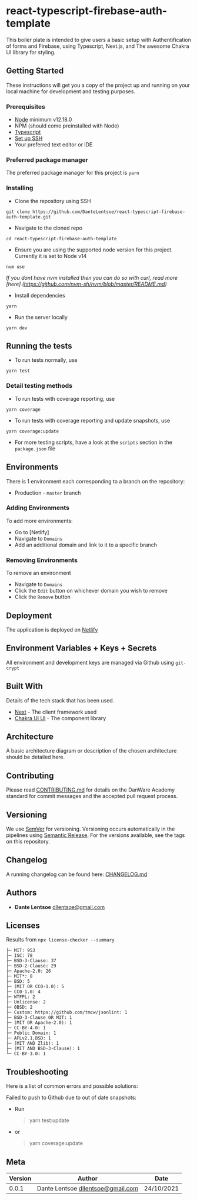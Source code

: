 # react-typescript-firebase-auth-template

This boiler plate is intended to give users a basic setup with Authentification of forms and Firebase, using Typescript, Next.js, and The awesome Chakra UI library for styling.

## Getting Started

These instructions will get you a copy of the project up and running on your local machine for development and testing purposes.

### Prerequisites

- [Node](https://nodejs.org/en/download/) minimum v12.18.0
- NPM (should come preinstalled with Node)
- [Typescript](https://www.typescriptlang.org/download)
- [Set up SSH](https://support.atlassian.com/bitbucket-cloud/docs/set-up-an-ssh-key/)
- Your preferred text editor or IDE

### Preferred package manager

The preferred package manager for this project is `yarn`

### Installing

- Clone the repository using SSH

```
git clone https://github.com/DanteLentsoe/react-typescript-firebase-auth-template.git
```

- Navigate to the cloned repo

```
cd react-typescript-firebase-auth-template
```

- Ensure you are using the supported node version for this project. Currently it is set to Node v14

```
nvm use
```

_If you dont have nvm installed then you can do so with curl, read more [here] (https://github.com/nvm-sh/nvm/blob/master/README.md)_

- Install dependencies

```
yarn
```

- Run the server locally

```
yarn dev
```

## Running the tests

- To run tests normally, use

```
yarn test
```

### Detail testing methods

- To run tests with coverage reporting, use

```
yarn coverage
```

- To run tests with coverage reporting and update snapshots, use

```
yarn coverage:update
```

- For more testing scripts, have a look at the `scripts` section in the `package.json` file

## Environments

There is 1 environment each corresponding to a branch on the repository:

- Production - `master` branch

### Adding Environments

To add more environments:

- Go to [Netlify]
- Navigate to `Domains`
- Add an additional domain and link to it to a specific branch

### Removing Environments

To remove an environment

- Navigate to `Domains`
- Click the `Edit` button on whichever domain you wish to remove
- Click the `Remove` button

## Deployment

The application is deployed on [Netlify](https://react-firebase-auth-template.netlify.app)

## Environment Variables + Keys + Secrets

All environment and development keys are managed via Github using `git-crypt`

## Built With

Details of the tech stack that has been used.

- [Next](https://reactjs.org/) - The client framework used
- [Chakra Ui UI](https://chakra.com/) - The component library

## Architecture

A basic architecture diagram or description of the chosen architecture should be detailed here.

## Contributing

Please read [CONTRIBUTING.md](https://gist.github.com/PurpleBooth/b24679402957c63ec426) for details on the DanWare Academy standard for commit messages and the accepted pull request process.

## Versioning

We use [SemVer](http://semver.org/) for versioning. Versioning occurs automatically in the pipelines using [Semantic Release](https://github.com/semantic-release/semantic-release). For the versions available, see the tags on this repository.

## Changelog

A running changelog can be found here: [CHANGELOG.md](CHANGELOG.md)

## Authors

- **Dante Lentsoe** <dllentsoe@gmail.com>

## Licenses

Results from `npx license-checker --summary`

```
├─ MIT: 953
├─ ISC: 78
├─ BSD-3-Clause: 37
├─ BSD-2-Clause: 29
├─ Apache-2.0: 26
├─ MIT*: 8
├─ BSD: 5
├─ (MIT OR CC0-1.0): 5
├─ CC0-1.0: 4
├─ WTFPL: 2
├─ Unlicense: 2
├─ 0BSD: 2
├─ Custom: https://github.com/tmcw/jsonlint: 1
├─ BSD-3-Clause OR MIT: 1
├─ (MIT OR Apache-2.0): 1
├─ CC-BY-4.0: 1
├─ Public Domain: 1
├─ AFLv2.1,BSD: 1
├─ (MIT AND Zlib): 1
├─ (MIT AND BSD-3-Clause): 1
└─ CC-BY-3.0: 1
```

## Troubleshooting

Here is a list of common errors and possible solutions:

Failed to push to Github due to out of date snapshots:

- Run

  > yarn test:update

- or
  > yarn coverage:update

## Meta

| Version | Author                              | Date       |
| ------- | ----------------------------------- | ---------- |
| 0.0.1   | Dante Lentsoe <dllentsoe@gmail.com> | 24/10/2021 |

